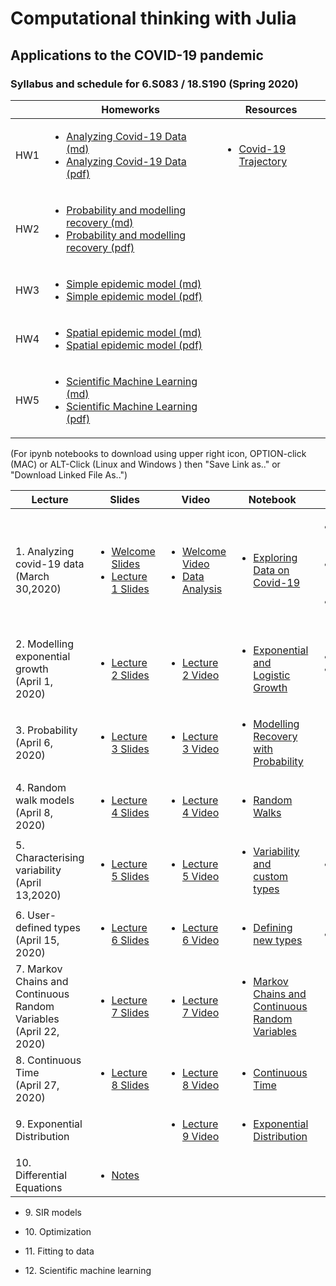 <h1> Computational thinking with Julia  </h1>
<h2>  Applications to the COVID-19 pandemic </h2>
<h3> Syllabus and schedule for 6.S083 / 18.S190 (Spring 2020) </h3>

||Homeworks|Resources|
|--|--|--|
|HW1 |  <ul> <li>[Analyzing Covid-19 Data (md)][md:hw1]</li>  <li>[Analyzing Covid-19 Data (pdf)][pdf:hw1] </li> </ul>|<ul><li>[Covid-19 Trajectory](https://aatishb.com/covidtrends/) </li></ul>|
|HW2 |  <ul> <li>[ Probability and modelling recovery (md)][md:hw2]</li>  <li>[Probability and modelling recovery (pdf)][pdf:hw2] </li> </ul>||
|HW3 |  <ul> <li>[Simple epidemic model (md)][md:hw3]</li>  <li>[Simple epidemic model (pdf)][pdf:hw3] </li> </ul>||
|HW4 |  <ul> <li>[Spatial epidemic model (md)][md:hw4]</li>  <li>[Spatial epidemic model (pdf)][pdf:hw4] </li> </ul>||
|HW5 |  <ul> <li>[Scientific Machine Learning (md)][md:hw5]</li>  <li>[Scientific Machine Learning (pdf)][pdf:hw5] </li> </ul>||


[md:hw1]:https://github.com/mitmath/6S083/blob/master/problem_sets/PS1.md
[md:hw2]:https://github.com/mitmath/6S083/blob/master/problem_sets/PS2.md
[md:hw3]:https://github.com/mitmath/6S083/blob/master/problem_sets/PS3.md
[md:hw4]:https://github.com/mitmath/6S083/blob/master/problem_sets/PS4.md
[md:hw5]:https://github.com/mitmath/6S083/blob/master/problem_sets/PS5.md


[pdf:hw1]:https://docs.google.com/viewer?url=https://github.com/mitmath/6S083/raw/master/problem_sets/PS1.pdf
[pdf:hw2]:https://docs.google.com/viewer?url=https://github.com/mitmath/6S083/raw/master/problem_sets/PS2.pdf
[pdf:hw3]:https://docs.google.com/viewer?url=https://github.com/mitmath/6S083/raw/master/problem_sets/PS3.pdf
[pdf:hw4]:https://docs.google.com/viewer?url=https://github.com/mitmath/6S083/raw/master/problem_sets/PS4.pdf
[pdf:hw5]:https://docs.google.com/viewer?url=https://github.com/mitmath/6S083/raw/master/problem_sets/PS5.pdf


(For ipynb notebooks to download using upper right icon,  OPTION-click (MAC) or ALT-Click (Linux and Windows ) then "Save Link as.." or "Download Linked File As..")

|Lecture| Slides | Video  | Notebook | Other Resources |
|--|--|--|--|--|
| 1. Analyzing covid-19 data <br> (March 30,2020) | <ul><li> [Welcome Slides][welcome]</li><li> [Lecture 1 Slides][1] </li></ul> | <ul> <li> [Welcome Video][video:welcome] </li>  <li> [Data Analysis][video:dataanal] </li> </ul> |  <ul><li>[Exploring Data on Covid-19][notebook:exploring] </li></ul>| <ul>  <li> [Video: 3Blue1Brown:Simulating an Epidemic][res1] </li> <li> [Video: How to Tell If We're Beating COVID-19][res2] </li> <li>   [Blog: COVID-19 in Denmark][res3]</ul> |
 |2. Modelling exponential growth <br> (April 1, 2020) | <ul><li>[Lecture 2 Slides][2]</li></ul>  |<ul><li>  [Lecture 2 Video][video:2] </li></ul> |<ul><li>[Exponential and Logistic Growth][notebook:2]</li></ul>|<ul><li>[Covid-19 Trajectory](https://aatishb.com/covidtrends/)</li> <li> [xkcd comic "Scenario 4"](https://xkcd.com/2289/) </li> </ul>|
 |3. Probability <br> (April 6, 2020) | <ul><li>[Lecture 3 Slides][3]</li></ul> | <ul> <li> [Lecture 3 Video][video:3] </li></ul> |<ul><li>[Modelling Recovery with Probability][notebook:3]</li></ul>|
|4. Random walk models  <br> (April 8, 2020) | <ul><li>[Lecture 4 Slides][4]</li></ul> | <ul> <li> [Lecture 4 Video][video:4] </li></ul> |<ul><li>[Random Walks][notebook:4]</li></ul>|
 |5. Characterising variability <br> (April 13,2020)| <ul><li>[Lecture 5 Slides][5]</li></ul> | <ul> <li> [Lecture 5 Video][video:5] </li></ul> |<ul><li>[Variability and custom types][notebook:5]</li></ul>|  <ul> <li> [Covid-19 3 Blue 1 Brown](https://youtu.be/Kas0tIxDvrg)</li></ul>|
| 6. User-defined types <br> (April 15, 2020) |<ul><li>[Lecture 6 Slides][6]</li></ul> |<ul> <li> [Lecture 6 Video][video:6] </li></ul> | <ul><li>[Defining new types][notebook:6]</li></ul>|  <ul> <li> [Epidemic Calculator](https://gabgoh.github.io/COVID/index.html)</li></ul> |
|7. Markov Chains and Continuous Random Variables <br> (April 22, 2020) | <ul><li>[Lecture 7 Slides][7]</li></ul> | <ul> <li> [Lecture 7 Video][video:7] </li></ul> | <ul><li>[Markov Chains and Continuous Random Variables][notebook:7]</li></ul>| 
|8. Continuous Time <br> (April 27, 2020) |    <ul><li>[Lecture 8 Slides][8]</li></ul> | <ul> <li> [Lecture 8 Video][video:8] </li></ul> |<ul><li>[ Continuous Time][notebook:8]</li></ul>|  
|9. Exponential Distribution ||<ul><li> [Lecture 9 Video][video:9]| <ul><li>[Exponential Distribution][notebook:9]|
|10. Differential Equations|  <ul> <li> [Notes](https://docs.google.com/presentation/d/1mL1tqBfyAZm2GEM-cIjpeVjr5zNkmXYO5-8mgV-ecVM/edit?usp=sharing)  </li></ul> |  
  
  
  <ul>
    <li>
9. SIR models
  </li>
  </ul>
  <ul>
    <li>
10. Optimization
   </li>
  </ul>
  <ul>
    <li>
11. Fitting to data
  </li>
</ul>
<ul>
 <li>
12. Scientific machine learning
 </li>
 </ul>
 
[1]:https://docs.google.com/viewer?url=https://github.com/mitmath/6S083/raw/master/lectures/01.%20Introduction%20to%20Julia.pdf
[2]:https://docs.google.com/viewer?url=https://github.com/mitmath/6S083/raw/master/lectures/02.%20Introduction%20to%20modelling.pdf
[3]:https://docs.google.com/viewer?url=https://github.com/mitmath/6S083/raw/master/lectures/03.%20Probability.pdf
[4]:https://docs.google.com/viewer?url=https://github.com/mitmath/6S083/raw/master/lectures/04.%20Probability%20II%20and%20random%20walks.pdf
[5]:https://docs.google.com/viewer?url=https://github.com/mitmath/6S083/raw/master/lectures/05.%20Variability%20and%20custom%20types.pdf
[6]:https://docs.google.com/viewer?url=https://github.com/mitmath/6S083/raw/master/lectures/06.%20Defining%20new%20types%20to%20represent%20data.pdf
[7]:https://docs.google.com/viewer?url=https://github.com/mitmath/6S083/raw/master/lectures/07.%20Markov%20chains%20and%20continuous%20random%20variables.pdf
[8]:https://docs.google.com/viewer?url=https://github.com/mitmath/6S083/raw/master/lectures/08.%20Continuous%20random%20variables.pdf

[video:welcome]:https://video.odl.mit.edu/videos/25acbf684dbd4fb18caa694dc1e9cb4a/
[video:dataanal]:https://video.odl.mit.edu/videos/6fd61898f9c841bfbf79c7163a2c960d/
[video:2]:https://mit.zoom.us/rec/play/tZcqJu2hrWk3EoCU5ASDA6JwW43rJqOs0nQb8voJmEjgBnQBNVvybrFANuBdT4BwqQyhLs2fsHc_EOcH?continueMode=true&_x_zm_rtaid=ASHU40TnQm6DiHQVTVcqtg.1586018029563.8875e6e3159640b6b791712564660e4c&_x_zm_rhtaid=946
[video:3]:https://mit.zoom.us/rec/share/vdNMC4yg3W9ISZXV5XvyXLQ4PYHUaaa8g3cW__UNyUrv2YVoyW8RMCvfmWE2Axxk
[video:4]:https://mit.zoom.us/rec/share/_tBoKZ7Z0UpJX6-O6kfcQrERBo3veaa8hCMa_6VZn024oOZsopE1_HE1CF0ZnpLB?startTime=1586372102000
[video:5]:https://mit.zoom.us/rec/share/y8x_No_QriBIXtbPs2vQc54oGK3oaaa80HUZrqVbxUz8o_RDWEGav3XoJN54wLpx
[video:6]:https://mit.zoom.us/rec/share/2tV7C66r2jhObKPs1WbcZqInRa3ZX6a8gyVL_aZbyUkq9TEEKy-uFAPg0XBUN6gF
[video:7]:https://mit.zoom.us/rec/play/6JYkduqhqDg3GNKVsgSDU_UrW9W6f_6shCgZqPMIzBu3VSRQYwH1b-MRZ19I4LA6s9Zkgkii3hRa3Dg?continueMode=true
[video:8]:https://mit.zoom.us/rec/share/vdBRMbb26n1IWKvR2m7VZ6MzPLr-aaa8hyIX_fZemhqJWjQumKaAbjQ0_4I39fBi
[video:9]:https://mit.zoom.us/rec/share/649pLprc8WNIco3f9V7kC4wKJdzjeaa80XQb__UKzBt2XiCyIvtsoULwI_jWE4Ae


[notebook:exploring]:https://nbviewer.jupyter.org/github/mitmath/6S083/blob/c7e60979a98ea733d144483a296687a6370a333d/lectures/live/01%20-%20Exploring%20COVID-19%20data.ipynb
[notebook:2]:https://nbviewer.jupyter.org/github/mitmath/6S083/blob/master/lectures/live/02%20-%20Exponential%20and%20logistic%20growth.ipynb
[notebook:3]:https://nbviewer.jupyter.org/github/mitmath/6S083/blob/master/lectures/live/03%20-%20Modelling%20recovery%20process%20using%20probability.ipynb
[notebook:4]:https://nbviewer.jupyter.org/github/mitmath/6S083/blob/master/lectures/live/04%20-%20Random%20walks.ipynb
[notebook:5]:https://nbviewer.jupyter.org/github/mitmath/6S083/blob/master/lectures/live/05%20-%20Variability%20and%20custom%20types.ipynb
[notebook:6]:https://nbviewer.jupyter.org/github/mitmath/6S083/blob/c4720cd0e8d96e2991d888a8a21cd41cdc1d46c7/lectures/live/06%20-%20Defining%20new%20types.ipynb
[notebook:7]:https://nbviewer.jupyter.org/github/mitmath/6S083/blob/master/lectures/live/07%20-%20Markov%20chains%20and%20continuous%20random%20variables.ipynb
[notebook:8]:https://nbviewer.jupyter.org/github/mitmath/6S083/blob/master/lectures/live/08%20-%20Continuous%20time.ipynb
[notebook:9]:https://nbviewer.jupyter.org/github/mitmath/6S083/blob/master/lectures/live/09%20-%20Exponential%20distribution.ipynb

[res1]:https://www.youtube.com/watch?v=gxAaO2rsdIs&feature=youtu.be&t=1
[res2]:https://www.youtube.com/watch?v=54XLXg4fYsc
[res3]:https://doktormike.gitlab.io/post/covid-19/
[welcome]:https://docs.google.com/presentation/d/1S8PjNJoKDOqjZM1mkhFwfLMFMzA7DOy8tOODfJxSH6Q/edit#slide=id.p
